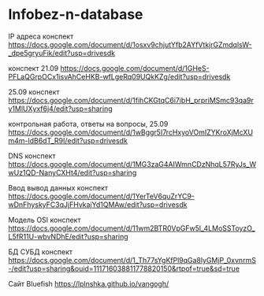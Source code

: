 # Infobez-n-database

IP адреса конспект 
https://docs.google.com/document/d/1osxv9chjutYfb2AYfVtkjrGZmdqlsW-_dpe5gryuFik/edit?usp=drivesdk

конспект 21.09 
https://docs.google.com/document/d/1GHeS-PFLaQGrpOCx1isvAhCeHKB-wfLgeRq09UQkKZg/edit?usp=drivesdk

25.09 конспект
https://docs.google.com/document/d/1fihCKGtqC6i7ibH_prpriMSmc93qa9ry1MlUXyxf6j4/edit?usp=sharing

контрольная работа, ответы на вопросы, 25.09
https://docs.google.com/document/d/1wBggr5I7rcHxyoVOmIZYKroXjMcXUm4m-ldB6dT_R9I/edit?usp=drivesdk

DNS конспект
https://docs.google.com/document/d/1MG3zaG4AIWmnCDzNhqL57RyJs_WwUz1QD-NanyCXHt4/edit?usp=sharing

Ввод вывод данных конспект
https://docs.google.com/document/d/1YerTeV6quZrYC9-wDnFhyskyFC3qJjFHvkajYd1QMAw/edit?usp=drivesdk

Модель OSI конспект
https://docs.google.com/document/d/11wm2BTR0VpGFw5l_4LMoSSToyzO_L5fR11U-wbvNDhE/edit?usp=sharing

БД СУБД конспект
https://docs.google.com/document/d/1_Th77sYgKfPl9qGa8lyGMjP_0xvnrmS-/edit?usp=sharing&ouid=111716038811778820150&rtpof=true&sd=true

Сайт Bluefish
https://lplnshka.github.io/vangogh/